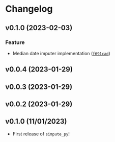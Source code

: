 # Changelog

<!--next-version-placeholder-->

## v0.1.0 (2023-02-03)
### Feature
* Median date imputer implementation ([`f691cad`](https://github.com/UBC-MDS/simpute-py/commit/f691cad3dc6982a75ff917a4a9d6a7a2f4b032c9))

## v0.0.4 (2023-01-29)


## v0.0.3 (2023-01-29)


## v0.0.2 (2023-01-29)


## v0.1.0 (11/01/2023)

- First release of `simpute_py`!